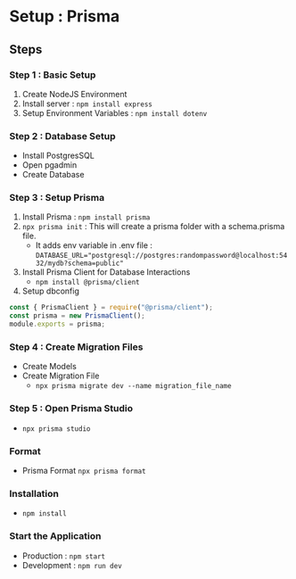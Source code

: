 # Setup : Prisma

## Steps

### Step 1 : Basic Setup

1. Create NodeJS Environment
2. Install server : `npm install express`
3. Setup Environment Variables : `npm install dotenv`

### Step 2 : Database Setup

- Install PostgresSQL
- Open pgadmin
- Create Database

### Step 3 : Setup Prisma

1. Install Prisma : `npm install prisma`
2. `npx prisma init` : This will create a prisma folder with a schema.prisma file.
   - It adds env variable in .env file : `DATABASE_URL="postgresql://postgres:randompassword@localhost:5432/mydb?schema=public"`
3. Install Prisma Client for Database Interactions
   - `npm install @prisma/client`
4. Setup dbconfig

```js
const { PrismaClient } = require("@prisma/client");
const prisma = new PrismaClient();
module.exports = prisma;
```

### Step 4 : Create Migration Files

- Create Models
- Create Migration File
  - `npx prisma migrate dev --name migration_file_name`

### Step 5 : Open Prisma Studio

- `npx prisma studio`

### Format

- Prisma Format `npx prisma format`

### Installation

- `npm install`

### Start the Application

- Production : `npm start`
- Development : `npm run dev`
